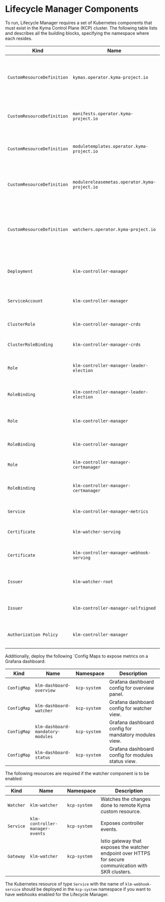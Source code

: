# Lifecycle Manager Components

To run, Lifecycle Manager requires a set of Kubernetes components that must exist in the Kyma Control Plane (KCP) cluster. The following table lists and describes all the building blocks, specifying the namespace where each resides.

| Kind                       | Name                                          | Namespace      | Description                                                                                            |
|----------------------------|-----------------------------------------------|----------------|--------------------------------------------------------------------------------------------------------|
| `CustomResourceDefinition` | `kymas.operator.kyma-project.io`              | Cluster-wide   | Custom Resource Definition (CRD) for managing Kyma custom resources.                                   |
| `CustomResourceDefinition` | `manifests.operator.kyma-project.io`          | Cluster-wide   | CRD for module deployment and image configurations.                                                    |
| `CustomResourceDefinition` | `moduletemplates.operator.kyma-project.io`    | Cluster-wide   | CRD for defining module images and resources.                                                          |
| `CustomResourceDefinition` | `modulereleasemetas.operator.kyma-project.io` | Cluster-wide   | CRD for mapping module versions to corresponding channels.                                             |
| `CustomResourceDefinition` | `watchers.operator.kyma-project.io`           | Cluster-wide   | CRD for watching changes on specified resources in the SAP BTP, Kyma runtime (SKR) clusters.           |
| `Deployment`               | `klm-controller-manager`                      | `kcp-system`   | Main controller logic for managing all Kyma resources.                                                 |
| `ServiceAccount`           | `klm-controller-manager`                      | `kcp-system`   | Main controller's service account.                                                                     |
| `ClusterRole`              | `klm-controller-manager-crds`                 | Cluster-wide   | Grants permissions to manage CRDs.                                                                     |
| `ClusterRoleBinding`       | `klm-controller-manager-crds`                 | Cluster-wide   | Binds crds role to its service account.                                                                |
| `Role`                     | `klm-controller-manager-leader-election`      | `kcp-system`   | Grants permission for leader election.                                                                 |
| `RoleBinding`              | `klm-controller-manager-leader-election`      | `kcp-system`   | Binds leader election role to service account.                                                         |
| `Role`                     | `klm-controller-manager`                      | `kcp-system`   | Role for accessing runtime resources.                                                                  |
| `RoleBinding`              | `klm-controller-manager`                      | `kcp-system`   | Binds manager role to service account.                                                                 |
| `Role`                     | `klm-controller-manager-certmanager`          | `istio-system` | Role for cert-manager integration.                                                                     |
| `RoleBinding`              | `klm-controller-manager-certmanager`          | `istio-system` | Binds cert-manager role to service account.                                                            |
| `Service`                  | `klm-controller-manager-metrics`              | `kcp-system`   | Exposes controller metrics.                                                                            |
| `Certificate`              | `klm-watcher-serving`                         | `istio-system` | Self-signed watcher certificate.                                                                       |
| `Certificate`              | `klm-controller-manager-webhook-serving`      | `kcp-system`   | Lifecycle manager webhook certificate.                                                                 |
| `Issuer`                   | `klm-watcher-root`                            | `istio-system` | Issues the self-signed watcher certificates.                                                           |
| `Issuer`                   | `klm-controller-manager-selfsigned`           | `kcp-system`   | Issues the webhook serving certificates.                                                               |
| `Authorization Policy`     | `klm-controller-manager`                      | `kcp-system`   | Policy to allow access to metrics and webhooks.                                                        |

Additionally, deploy the following `Config Maps to expose metrics on a Grafana dashboard:

| Kind                       | Name                                          | Namespace      | Description                                                                                            |
|----------------------------|-----------------------------------------------|----------------|--------------------------------------------------------------------------------------------------------|
| `ConfigMap`                | `klm-dashboard-overview`                      | `kcp-system`   | Grafana dashboard config for overview panel.                                                           |
| `ConfigMap`                | `klm-dashboard-watcher`                       | `kcp-system`   | Grafana dashboard config for watcher view.                                                             |
| `ConfigMap`                | `klm-dashboard-mandatory-modules`             | `kcp-system`   | Grafana dashboard config for mandatory modules view.                                                   |
| `ConfigMap`                | `klm-dashboard-status`                        | `kcp-system`   | Grafana dashboard config for modules status view.                                                      |

The following resources are required if the watcher component is to be enabled:

| Kind                       | Name                                          | Namespace      | Description                                                                                            |
|----------------------------|-----------------------------------------------|----------------|--------------------------------------------------------------------------------------------------------|
| `Watcher`                  | `klm-watcher`                                 | `kcp-system`   | Watches the changes done to remote Kyma custom resource.                                               |
| `Service`                  | `klm-controller-manager-events`               | `kcp-system`   | Exposes controller events.                                                                             |
| `Gateway`                  | `klm-watcher `                                | `kcp-system`   | Istio gateway that exposes the watcher endpoint over HTTPS for secure communication with SKR clusters. |

The Kubernetes resource of type `Service` with the name of `klm-webhook-service` should be deployed in the `kcp-system` namespace if you want to have webhooks enabled for the Lifecycle Manager.





